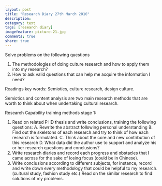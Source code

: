 ```yaml
---
layout: post
title: "Research Diary 27th March 2016"
description: 
category: text
tags: [research diary]
imagefeature: picture-21.jpg
comments: true
share: true
---
```


Solve problems on the following questions
1.	The methodologies of doing culture research and how to apply them into my research? 
2.	How to ask valid questions that can help me acquire the information I need?

Readings key words: Semiotics, culture research, design culture.

Semiotics and content analysis are two main research methods that are worth to think about when undertaking cultural research. 

Research Capability training methods stage 1:
1.	Read on related PHD thesis and write conclusions, training the following questions: 
A.	Rewrite the abstract following personal understanding
B.	Find out the skeletons of each research and try to think of how each research is formulated.
C.	Think about the core and new contribution of this research
D.	What data did the author use to support and analyze his or her research questions and conclusions?
2.	Write research diaries and record each progress and obstacles that I came across for the sake of losing focus (could be in Chinese).
3.	Write conclusions according to different subjects, for instance, record and write down every methodology that could be helpful to my research. (cultural study, fashion study etc.) Read on the similar research to find solutions of my problems.


